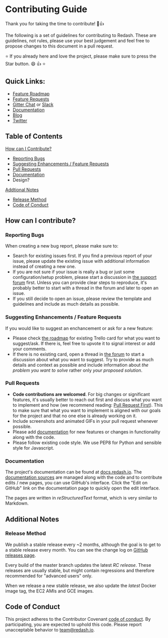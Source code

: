 # Contributing Guide

Thank you for taking the time to contribute! :tada::+1:

The following is a set of guidelines for contributing to Redash. These are guidelines, not rules, please use your best judgement and feel free to propose changes to this document in a pull request.

:star: If you already here and love the project, please make sure to press the Star button. :smile: :+1: :star:

## Quick Links:

- [Feature Roadmap](https://trello.com/b/b2LUHU7A/re-dash-roadmap)
- [Feature Requests](https://discuss.redash.io/c/feature-requests)
- [Gitter Chat](https://gitter.im/getredash/redash) or [Slack](https://slack.redash.io)
- [Documentation](http://docs.redash.io)
- [Blog](http://blog.redash.io/)
- [Twitter](https://twitter.com/getredash)
 
## Table of Contents

[How can I Contribute?](#how-can-i-contribute)

- [Reporting Bugs](#reporting-bugs)
- [Suggesting Enhancements / Feature Requests](#suggesting-enhancements--feature-requests)
- [Pull Requests](#pull-requests)
- [Documentation](#documentation)
- Design?
 
[Addtional Notes](#additional-notes)

- [Release Method](#release-method)
- [Code of Conduct](#code-of-conduct)
 
## How can I contribute?

### Reporting Bugs

When creating a new bug report, please make sure to:

- Search for existing issues first. If you find a previous report of your issue, please update the existing issue with additional information instead of creating a new one.
- If you are not sure if your issue is really a bug or just some configuration/setup problem, please start a discussion in [the support forum](https://discuss.redash.io/c/support) first. Unless you can provide clear steps to reproduce, it's probably better to start with a thread in the forum and later to open an issue.
- If you still decide to open an issue, please review the template and guidelines and include as much details as possible.
 
### Suggesting Enhancements / Feature Requests

If you would like to suggest an enchancement or ask for a new feature:

- Please check [the roadmap](https://trello.com/b/b2LUHU7A/re-dash-roadmap) for existing Trello card for what you want to suggest/ask. If there is, feel free to upvote it to signal interest or add your comments.
- If there is no existing card, open a thread in [the forum](https://discuss.redash.io/c/feature-requests) to start a discussion about what you want to suggest. Try to provide as much details and context as possible and include information about *the problem you want to solve* rather only *your proposed solution*.
 
### Pull Requests

- **Code contributions are welcomed**. For big changes or significant features, it's usually better to reach out first and discuss what you want to implement and how (we recommend reading: [Pull Request First](https://medium.com/practical-blend/pull-request-first-f6bb667a9b6#.ozlqxvj36)). This to make sure that what you want to implement is aligned with our goals for the project and that no one else is already working on it.
- Include screenshots and animated GIFs in your pull request whenever possible.
- Please add [documentation](#documentation) for new features or changes in functionality along with the code.
- Please follow existing code style. We use PEP8 for Python and sensible style for Javascript.
 
### Documentation

The project's documentation can be found at [docs.redash.io](http://docs.redash.io/). The [documentation sources](https://github.com/getredash/redash/tree/master/docs) are managed along with the code and to contribute edits / new pages, you can use GitHub's interface. Click the "Edit on GitHub" link on the documentation page to quickly open the edit interface.

The pages are written in *reStructuredText* format, which is very similar to Markdown.

## Additional Notes

### Release Method

We publish a stable release every ~2 months, although the goal is to get to a stable release every month. You can see the change log on [GitHub releases page](http://github.com/getredash/redash/releases).

Every build of the master branch updates the latest *RC release*. These releases are usually stable, but might contain regressions and therefore recommended for "advanced users" only.

When we release a new stable release, we also update the *latest* Docker image tag, the EC2 AMIs and GCE images.

## Code of Conduct

This project adheres to the Contributor Covenant [code of conduct](http://redash.io/community/code_of_conduct). By participating, you are expected to uphold this code. Please report unacceptable behavior to team@redash.io.
